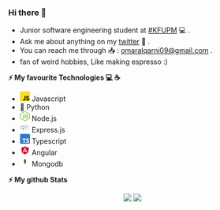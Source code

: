 ### Hi there 👋


- Junior software engineering student at <a href="http://www.kfupm.edu.sa/Default.aspx">#KFUPM</a> 💻 .
- Ask me about anything on my <a href="https://twitter.com/omar_tweetts">twitter</a> 💬 .
- You can reach me through 📥 : omaralqarni09@gmail.com .
- fan of weird hobbies, Like making espresso :)



<b> ⚡️ My favourite Technologies 💻 ☕️</b>
<div>
  <ul>
    <li><img height="20px" width="20px" src="Assets/js.png"/>   Javascript</li>
    <li>🐍 Python</li>
    <li><img height="20px" width="20px" src="Assets/Node.png"/> Node.js</li>
    <li><img height="20px" width="20px" src="Assets/Express.png"/> Express.js</li>
    <li><img height="20px" width="20px" src="Assets/ts.png"/> Typescript</li>
    <li><img height="20px" width="20px" src="Assets/Angular.png"/> Angular</li>
    <li><img height="20px" width="20px" src="Assets/Mongo.png"/> Mongodb</li>
  </ul>
</div>


<b>⚡ My github Stats</b>

<p align="center">
<img height="180em" src="https://mz-github-stats.vercel.app/api?username=omarqr0&show_icons=true&hide_border=true&theme=radical"/>

<!-- Most Used Languages -->
<img height="180em" src="https://mz-github-stats.vercel.app/api/top-langs/?username=omarqr0&show_icons=true&hide_border=true&layout=compact&langs_count=8&theme=radical"/>

</p>


